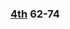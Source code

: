### [4th](https://drive.google.com/file/d/1FInsqDT4BQ_wmYilo-5zqx6GbCxxW_vO/view?usp=sharing) 62-74
